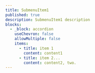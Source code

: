 ```yaml
---
title: SubmenuItem1
published: true
description: SubmenuItem1 description
blocks:
  - _block: accordion
    useChevron: false
    allowMultiple: false
    items:
      - title: item 1
        content: content1
      - title: item 2...
        content: content2, two.
---
```

